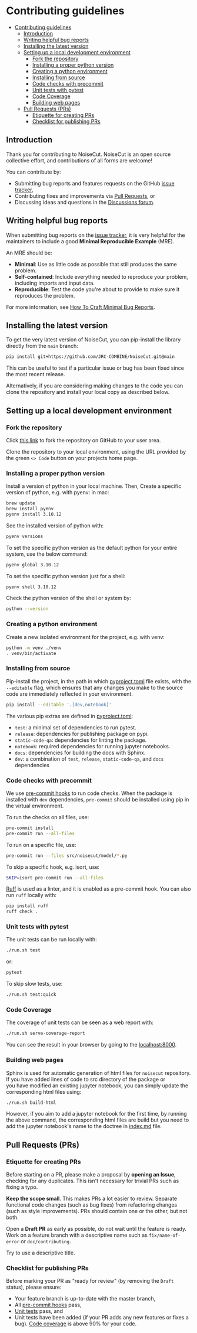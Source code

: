 # Contributing guidelines

- [Contributing guidelines](#contributing-guidelines)
  - [Introduction](#introduction)
  - [Writing helpful bug reports](#writing-helpful-bug-reports)
  - [Installing the latest version](#installing-the-latest-version)
  - [Setting up a local development environment](#setting-up-a-local-development-environment)
    - [Fork the repository](#fork-the-repository)
    - [Installing a proper python version](#installing-a-proper-python-version)
    - [Creating a python environment](#creating-a-python-environment)
    - [Installing from source](#installing-from-source)
    - [Code checks with precommit](#code-checks-with-precommit)
    - [Unit tests with pytest](#unit-tests-with-pytest)
    - [Code Coverage](#code-coverage)
    - [Building web pages](#building-web-pages)
  - [Pull Requests (PRs)](#pull-requests-prs)
    - [Etiquette for creating PRs](#etiquette-for-creating-prs)
    - [Checklist for publishing PRs](#checklist-for-publishing-prs)

## Introduction
Thank you for contributing to NoiseCut. NoiseCut is an open source collective effort,
and contributions of all forms are welcome!

You can contribute by:

- Submitting bug reports and features requests on the GitHub [issue
  tracker][issues],
- Contributing fixes and improvements via [Pull Requests][pulls], or
- Discussing ideas and questions in the [Discussions forum][discussions].

[issues]: https://github.com/JRC-COMBINE/NoiseCut/issues
[pulls]: https://github.com/JRC-COMBINE/NoiseCut/pulls
[discussions]: https://github.com/JRC-COMBINE/NoiseCut/discussions
[pyproject]: https://github.com/JRC-COMBINE/NoiseCut/blob/main/pyproject.toml

## Writing helpful bug reports

When submitting bug reports on the [issue tracker][issues], it is very helpful
for the maintainers to include a good **Minimal Reproducible Example** (MRE).

An MRE should be:

- **Minimal**: Use as little code as possible that still produces the same
  problem.
- **Self-contained**: Include everything needed to reproduce your problem,
  including imports and input data.
- **Reproducible**: Test the code you're about to provide to make sure it
  reproduces the problem.

For more information, see [How To Craft Minimal Bug
Reports](https://matthewrocklin.com/minimal-bug-reports).

## Installing the latest version

To get the very latest version of NoiseCut, you can pip-install the library directly
from the `main` branch:

```bash
pip install git+https://github.com/JRC-COMBINE/NoiseCut.git@main
```

This can be useful to test if a particular issue or bug has been fixed since the
most recent release.

Alternatively, if you are considering making changes to the code you can clone
the repository and install your local copy as described below.

## Setting up a local development environment

### Fork the repository

Click [this link](https://github.com/JRC-COMBINE/NoiseCut/fork) to fork the 
repository on GitHub to your user area.

Clone the repository to your local environment, using the URL provided by the
green `<> Code` button on your projects home page.

### Installing a proper python version

Install a version of python in your local machine. Then, Create a specific version of python, e.g. with pyenv:
in mac:
```bash
brew update
brew install pyenv
pyenv install 3.10.12
```
See the installed version of python with:
```bash
pyenv versions
```
To set the specific python version as the default python for your entire system, use the below command:
```bash
pyenv global 3.10.12
```
To set the specific python version just for a shell:
```bash
pyenv shell 3.10.12
```
Check the python version of the shell or system by:
```bash
python --version
```

### Creating a python environment

Create a new isolated environment for the project, e.g. with venv:

```bash
python -m venv ./venv
. venv/bin/activate
```

### Installing from source

Pip-install the project, in the path in which [pyproject.toml][pyproject] 
file exists, with the `--editable` flag, which ensures that any
changes you make to the source code are immediately reflected in your
environment.

```bash
pip install --editable '.[dev,notebook]'
```

The various pip extras are defined in [pyproject.toml][pyproject]:

- `test`: a minimal set of dependencies to run pytest.
- `release`: dependencies for publishing package on pypi.
- `static-code-qa`: dependencies for linting the package.
- `notebook`: required dependencies for running jupyter notebooks.
- `docs`: dependencies for building the docs with Sphinx.
- `dev`: a combination of `test`, `release`, `static-code-qa`, and `docs` dependencies

### Code checks with precommit

We use [pre-commit hooks](https://pre-commit.com/#install) to run code checks. When the package is installed with `dev` dependencies, `pre-commit` should be installed using pip in the virtual environment.

To run the checks on all files, use:

```bash
pre-commit install
pre-commit run --all-files
```
To run on a specific file, use:
```bash
pre-commit run --files src/noisecut/model/*.py
```

To skip a specific hook, e.g. isort, use:
```bash
SKIP=isort pre-commit run --all-files
```

[Ruff](https://beta.ruff.rs/docs/) is used as a linter, and it is enabled as a
pre-commit hook. You can also run `ruff` locally with:

```bash
pip install ruff
ruff check .
```

### Unit tests with pytest

The unit tests can be run locally with:

```bash
./run.sh test
```

or:

```bash
pytest
```

To skip slow tests, use:

```bash
./run.sh test:quick
```

### Code Coverage

The coverage of unit tests can be seen as a web report with:

```bash
./run.sh serve-coverage-report
```

You can see the result in your browser by going to the [localhost:8000](http://localhost:8000).

### Building web pages

Sphinx is used for automatic generation of html files for `noisecut` 
repository. If you have added lines of code to src directory of the package or  
you have modified an existing jupyter notebook, you can simply update the 
corresponding html files using: 

```bash
./run.sh build-html
``` 

However, if you aim to add a jupyter notebook for the first time, by running 
the above command, the corresponding html files are build but you need to 
add the jupyter notebook's name to the doctree in [index.md](docs/index.md) 
file.

## Pull Requests (PRs)

### Etiquette for creating PRs

Before starting on a PR, please make a proposal by **opening an Issue**, checking for any duplicates. This isn't necessary for trivial PRs such as fixing a typo.

**Keep the scope small**. This makes PRs a lot easier to review. Separate functional code changes (such as bug fixes) from refactoring changes (such as style improvements). PRs should contain one or the other, but not both.

Open a **Draft PR** as early as possible, do not wait until the feature is ready. Work on a feature branch with a descriptive name such as `fix/name-of-error` or `doc/contributing`.

Try to use a descriptive title.

### Checklist for publishing PRs

Before marking your PR as "ready for review" (by removing the `Draft` status),
please ensure:

- Your feature branch is up-to-date with the master branch,
- All [pre-commit hooks](#code-checks-with-precommit) pass,
- [Unit tests](#unit-tests-with-pytest) pass, and
- Unit tests have been added (if your PR adds any new features or fixes a bug). [Code coverage](#code-coverage) is above 90% for your code.
